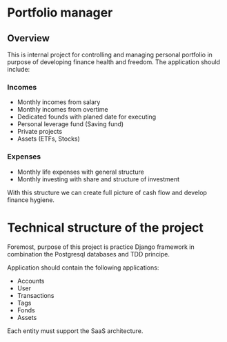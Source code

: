 # Portfolio manager


## Overview 
This is internal project for controlling and managing personal portfolio in purpose of developing 
finance health and freedom. The application should include:

### Incomes
- Monthly incomes from salary 
- Monthly incomes from overtime 
- Dedicated founds with planed date for executing 
- Personal leverage fund (Saving fund)
- Private projects 
- Assets (ETFs, Stocks)

### Expenses 

- Monthly life expenses with general structure 
- Monthly investing with share and structure of investment


With this structure we can create full picture of cash flow and develop finance hygiene.


# Technical structure of the project

Foremost, purpose of this project is practice Django framework in combination 
the Postgresql databases and TDD principe.

Application should contain the following applications:

- Accounts
- User
- Transactions 
- Tags
- Fonds 
- Assets

Each entity must support the SaaS architecture. 